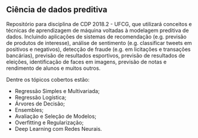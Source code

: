 ## Ciência de dados preditiva

Repositório para disciplina de CDP 2018.2 - UFCG, que utilizará conceitos e técnicas de aprendizagem de máquina voltadas à modelagem preditiva de dados. Incluindo aplicações de sistemas de recomendação (e.g. previsão de produtos de interesse), análise de sentimento (e.g. classificar tweets em positivos e negativos), detecção de fraude (e.g. em licitações e transações bancárias), previsão de resultados esportivos,  previsão de resultados de eleições, identificação de faces em imagens, previsão de notas e rendimento de alunos e muitos outros.  

Dentre os tópicos cobertos estão:

- Regressão Simples e Multivariada;
- Regressão Logística;
- Árvores de Decisão;
- Ensembles;
- Avaliação e Seleção de Modelos;
- Overfitting e Regularização;
- Deep Learning com Redes Neurais.
